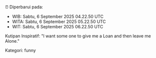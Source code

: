 ⏰ Diperbarui pada:
- WIB: Sabtu, 6 September 2025 04.22.50 UTC
- WITA: Sabtu, 6 September 2025 05.22.50 UTC
- WIT: Sabtu, 6 September 2025 06.22.50 UTC

Kutipan Inspiratif:
"I want some one to give me a Loan and then leave me Alone."


Kategori: funny

